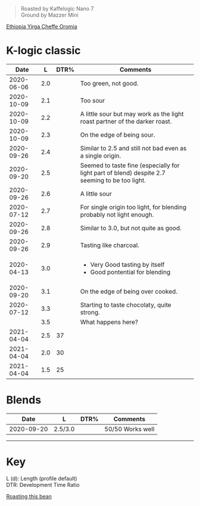 > Roasted by Kaffelogic Nano 7<br>
> Ground by Mazzer Mini

[Ethiopia Yirga Cheffe Oromia](https://www.greenbeanhouse.co.nz/product/EthiopiaYirgaCheffeOromiaFTO)

# K-logic classic

| Date | L       | DTR% | Comments |
|-------|------------|-------|----------
| 2020-06-06 | 2.0 |  | Too green, not good.
| 2020-10-09 | 2.1 |  | Too sour
| 2020-10-09 | 2.2 |  | A little sour but may work as the light roast partner of the darker roast.
| 2020-10-09 | 2.3 |  | On the edge of being sour.
| 2020-09-26 | 2.4 |  | Similar to 2.5 and still not bad even as a single origin.
| 2020-09-20 | 2.5 |  | Seemed to taste fine (especially for light part of blend) despite 2.7 seeming to be too light.
| 2020-09-26 | 2.6 |  | A little sour
| 2020-07-12 | 2.7 |  | For single origin too light, for blending probably not light enough.
| 2020-09-26 | 2.8 |  | Similar to 3.0, but not quite as good.
| 2020-09-26 | 2.9 |  | Tasting like charcoal.
| 2020-04-13 | 3.0 |  | <ul><li>Very Good tasting by itself</li><li>Good pontential for blending</li></ul>
| 2020-09-20 | 3.1 |  | On the edge of being over cooked.
| 2020-07-12 | 3.3 |  | Starting to taste chocolaty, quite strong.
|  | 3.5 |  | What happens here?
| 2021-04-04 | 2.5 | 37 | 
| 2021-04-04 | 2.0 | 30 | 
| 2021-04-04 | 1.5 | 25 | 



# Blends

| Date       | L    | DTR% | Comments |
|------------|------|------|----------
| 2020-09-20 | 2.5/3.0 |  | 50/50 Works well

---

# Key

L (d): Length (profile default)  
DTR: Development Time Ratio

[Roasting this bean](https://espressocoffeeguide.com/gourmet-coffee/arabian-and-african-coffees/ethiopian-coffee/ethiopian-yirgacheffe-coffee/#roasting)
